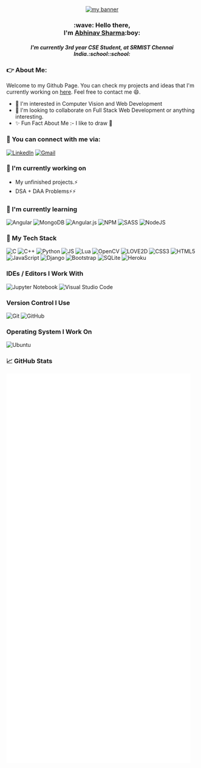 <p align="center">
  <a href="" target="_blank" rel="noreferrer"><img src="https://user-images.githubusercontent.com/52396867/140615462-3ad93407-83e8-4ce1-9228-4a0cacad12eb.png" alt="my banner"></a>
</p>

<h3 align="center">
:wave: Hello there, 
<br>
I'm <a href="" target="_blank" rel="noreferrer">Abhinav Sharma</a>:boy:
</h3>

<h5 align="center">
I'm currently 3rd year CSE Student, at SRMIST Chennai India.:school::school:
</h5>

### :point_right: About Me:
<!-- <p align="center">
<img src="https://user-images.githubusercontent.com/52396867/141177335-fb3a20ae-eeba-4154-9b74-004f8d4c9d1c.gif" alt="My Project GIF">
</p> -->
Welcome to my Github Page. You can check my projects and ideas that I'm currently working on <a href = "https://github.com/as567652?tab=repositories">here</a>. Feel free to contact me :smile:.
- :eyes: I'm interested in Computer Vision and Web Development
- 🤝 I'm looking to collaborate on Full Stack Web Development or anything interesting.
- :sparkles: Fun Fact About Me :- I like to draw :art:


### :email: You can connect with me via:
<a href="" >![LinkedIn](https://img.shields.io/badge/LinkedIn-0077B5?style=for-the-badge&logo=linkedin&logoColor=white)</a>
<a href="mailto:as567652@gmail.com">![Gmail](https://img.shields.io/badge/Gmail-D14836?style=for-the-badge&logo=gmail&logoColor=white)</a>


### 🔭 I'm currently working on

- My unfinished projects.:zap:
- DSA + DAA Problems:zap::zap:


### 🌱 I'm currently learning

![Angular](https://img.shields.io/badge/Angular-DD0031?style=for-the-badge&logo=angular&logoColor=white)
![MongoDB](https://img.shields.io/badge/MongoDB-4EA94B?style=for-the-badge&logo=mongodb&logoColor=white)
![Angular.js](https://img.shields.io/badge/angular.js-%23E23237.svg?style=for-the-badge&logo=angularjs&logoColor=white)
![NPM](https://img.shields.io/badge/NPM-%23000000.svg?style=for-the-badge&logo=npm&logoColor=white)
![SASS](https://img.shields.io/badge/SASS-hotpink.svg?style=for-the-badge&logo=SASS&logoColor=white)
![NodeJS](https://img.shields.io/badge/node.js-6DA55F?style=for-the-badge&logo=node.js&logoColor=white)


### 💼 My Tech Stack
![C](https://img.shields.io/badge/c-%2300599C.svg?style=for-the-badge&logo=c&logoColor=white)
![C++](https://img.shields.io/badge/c++-%2300599C.svg?style=for-the-badge&logo=c%2B%2B&logoColor=white)
![Python](https://img.shields.io/badge/python-3670A0?style=for-the-badge&logo=python&logoColor=ffdd54)
![JS](https://img.shields.io/badge/JavaScript-323330?style=for-the-badge&logo=javascript&logoColor=F7DF1E)
![Lua](https://img.shields.io/badge/lua-%232C2D72.svg?style=for-the-badge&logo=lua&logoColor=white)
![OpenCV](https://img.shields.io/badge/opencv-%23white.svg?style=for-the-badge&logo=opencv&logoColor=white)
![LOVE2D](https://img.shields.io/badge/-L%C3%96VE--2D-%23ea316e?style=for-the-badge)
![CSS3](https://img.shields.io/badge/css3-%231572B6.svg?style=for-the-badge&logo=css3&logoColor=white)
![HTML5](https://img.shields.io/badge/html5-%23E34F26.svg?style=for-the-badge&logo=html5&logoColor=white)
![JavaScript](https://img.shields.io/badge/javascript-%23323330.svg?style=for-the-badge&logo=javascript&logoColor=%23F7DF1E)
![Django](https://img.shields.io/badge/django-%23092E20.svg?style=for-the-badge&logo=django&logoColor=white)
![Bootstrap](https://img.shields.io/badge/bootstrap-%23563D7C.svg?style=for-the-badge&logo=bootstrap&logoColor=white)
![SQLite](https://img.shields.io/badge/sqlite-%2307405e.svg?style=for-the-badge&logo=sqlite&logoColor=white)
![Heroku](https://img.shields.io/badge/heroku-%23430098.svg?style=for-the-badge&logo=heroku&logoColor=white)


### IDEs / Editors I Work With
![Jupyter Notebook](https://img.shields.io/badge/jupyter-%23FA0F00.svg?style=for-the-badge&logo=jupyter&logoColor=white)
![Visual Studio Code](https://img.shields.io/badge/Visual%20Studio%20Code-0078d7.svg?style=for-the-badge&logo=visual-studio-code&logoColor=white)

### Version Control I Use
![Git](https://img.shields.io/badge/git-%23F05033.svg?style=for-the-badge&logo=git&logoColor=white)
![GitHub](https://img.shields.io/badge/github-%23121011.svg?style=for-the-badge&logo=github&logoColor=white)


### Operating System I Work On
![Ubuntu](https://img.shields.io/badge/Ubuntu-E95420?style=for-the-badge&logo=ubuntu&logoColor=white)


### 📈 GitHub Stats

<img src="https://github.com/as567652/as567652/blob/main/github-metrics.svg" alt="Metrics">
